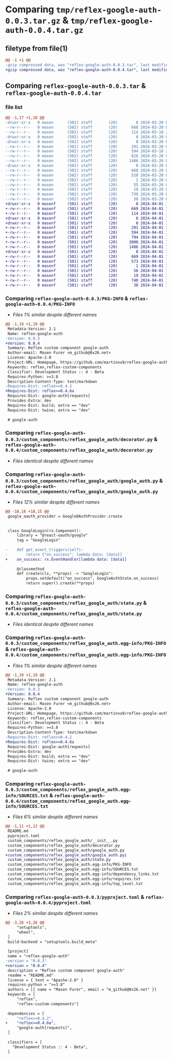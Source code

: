 # Comparing `tmp/reflex-google-auth-0.0.3.tar.gz` & `tmp/reflex-google-auth-0.0.4.tar.gz`

## filetype from file(1)

```diff
@@ -1 +1 @@
-gzip compressed data, was "reflex-google-auth-0.0.3.tar", last modified: Wed Mar 20 00:58:23 2024, max compression
+gzip compressed data, was "reflex-google-auth-0.0.4.tar", last modified: Mon Apr  1 19:16:19 2024, max compression
```

## Comparing `reflex-google-auth-0.0.3.tar` & `reflex-google-auth-0.0.4.tar`

### file list

```diff
@@ -1,17 +1,18 @@
-drwxr-xr-x   0 masen      (502) staff       (20)        0 2024-03-20 00:58:23.675748 reflex-google-auth-0.0.3/
--rw-r--r--   0 masen      (502) staff       (20)      668 2024-03-20 00:58:23.675537 reflex-google-auth-0.0.3/PKG-INFO
--rw-r--r--   0 masen      (502) staff       (20)      114 2024-03-18 23:19:27.000000 reflex-google-auth-0.0.3/README.md
-drwxr-xr-x   0 masen      (502) staff       (20)        0 2024-03-20 00:58:23.672599 reflex-google-auth-0.0.3/custom_components/
-drwxr-xr-x   0 masen      (502) staff       (20)        0 2024-03-20 00:58:23.674180 reflex-google-auth-0.0.3/custom_components/reflex_google_auth/
--rw-r--r--   0 masen      (502) staff       (20)      291 2024-03-20 00:51:35.000000 reflex-google-auth-0.0.3/custom_components/reflex_google_auth/__init__.py
--rw-r--r--   0 masen      (502) staff       (20)      594 2024-03-18 23:49:05.000000 reflex-google-auth-0.0.3/custom_components/reflex_google_auth/decorator.py
--rw-r--r--   0 masen      (502) staff       (20)      826 2024-03-20 00:51:27.000000 reflex-google-auth-0.0.3/custom_components/reflex_google_auth/google_auth.py
--rw-r--r--   0 masen      (502) staff       (20)     1486 2024-03-20 00:54:30.000000 reflex-google-auth-0.0.3/custom_components/reflex_google_auth/state.py
-drwxr-xr-x   0 masen      (502) staff       (20)        0 2024-03-20 00:58:23.675175 reflex-google-auth-0.0.3/custom_components/reflex_google_auth.egg-info/
--rw-r--r--   0 masen      (502) staff       (20)      668 2024-03-20 00:58:23.000000 reflex-google-auth-0.0.3/custom_components/reflex_google_auth.egg-info/PKG-INFO
--rw-r--r--   0 masen      (502) staff       (20)      520 2024-03-20 00:58:23.000000 reflex-google-auth-0.0.3/custom_components/reflex_google_auth.egg-info/SOURCES.txt
--rw-r--r--   0 masen      (502) staff       (20)        1 2024-03-20 00:58:23.000000 reflex-google-auth-0.0.3/custom_components/reflex_google_auth.egg-info/dependency_links.txt
--rw-r--r--   0 masen      (502) staff       (20)       55 2024-03-20 00:58:23.000000 reflex-google-auth-0.0.3/custom_components/reflex_google_auth.egg-info/requires.txt
--rw-r--r--   0 masen      (502) staff       (20)       19 2024-03-20 00:58:23.000000 reflex-google-auth-0.0.3/custom_components/reflex_google_auth.egg-info/top_level.txt
--rw-r--r--   0 masen      (502) staff       (20)      739 2024-03-20 00:57:05.000000 reflex-google-auth-0.0.3/pyproject.toml
--rw-r--r--   0 masen      (502) staff       (20)       38 2024-03-20 00:58:23.675792 reflex-google-auth-0.0.3/setup.cfg
+drwxr-xr-x   0 masenf     (501) staff       (20)        0 2024-04-01 19:16:19.348198 reflex-google-auth-0.0.4/
+-rw-r--r--   0 masenf     (501) staff       (20)      669 2024-04-01 19:16:19.347998 reflex-google-auth-0.0.4/PKG-INFO
+-rw-r--r--   0 masenf     (501) staff       (20)      114 2024-04-01 19:11:19.000000 reflex-google-auth-0.0.4/README.md
+drwxr-xr-x   0 masenf     (501) staff       (20)        0 2024-04-01 19:16:19.345464 reflex-google-auth-0.0.4/custom_components/
+drwxr-xr-x   0 masenf     (501) staff       (20)        0 2024-04-01 19:16:19.346831 reflex-google-auth-0.0.4/custom_components/reflex_google_auth/
+-rw-r--r--   0 masenf     (501) staff       (20)      291 2024-04-01 19:11:19.000000 reflex-google-auth-0.0.4/custom_components/reflex_google_auth/__init__.py
+-rw-r--r--   0 masenf     (501) staff       (20)      594 2024-04-01 19:11:19.000000 reflex-google-auth-0.0.4/custom_components/reflex_google_auth/decorator.py
+-rw-r--r--   0 masenf     (501) staff       (20)      794 2024-04-01 19:11:51.000000 reflex-google-auth-0.0.4/custom_components/reflex_google_auth/google_auth.py
+-rw-r--r--   0 masenf     (501) staff       (20)     3800 2024-04-01 19:16:18.000000 reflex-google-auth-0.0.4/custom_components/reflex_google_auth/google_auth.pyi
+-rw-r--r--   0 masenf     (501) staff       (20)     1486 2024-04-01 19:11:19.000000 reflex-google-auth-0.0.4/custom_components/reflex_google_auth/state.py
+drwxr-xr-x   0 masenf     (501) staff       (20)        0 2024-04-01 19:16:19.347697 reflex-google-auth-0.0.4/custom_components/reflex_google_auth.egg-info/
+-rw-r--r--   0 masenf     (501) staff       (20)      669 2024-04-01 19:16:19.000000 reflex-google-auth-0.0.4/custom_components/reflex_google_auth.egg-info/PKG-INFO
+-rw-r--r--   0 masenf     (501) staff       (20)      573 2024-04-01 19:16:19.000000 reflex-google-auth-0.0.4/custom_components/reflex_google_auth.egg-info/SOURCES.txt
+-rw-r--r--   0 masenf     (501) staff       (20)        1 2024-04-01 19:16:19.000000 reflex-google-auth-0.0.4/custom_components/reflex_google_auth.egg-info/dependency_links.txt
+-rw-r--r--   0 masenf     (501) staff       (20)       56 2024-04-01 19:16:19.000000 reflex-google-auth-0.0.4/custom_components/reflex_google_auth.egg-info/requires.txt
+-rw-r--r--   0 masenf     (501) staff       (20)       19 2024-04-01 19:16:19.000000 reflex-google-auth-0.0.4/custom_components/reflex_google_auth.egg-info/top_level.txt
+-rw-r--r--   0 masenf     (501) staff       (20)      740 2024-04-01 19:15:08.000000 reflex-google-auth-0.0.4/pyproject.toml
+-rw-r--r--   0 masenf     (501) staff       (20)       38 2024-04-01 19:16:19.348236 reflex-google-auth-0.0.4/setup.cfg
```

### Comparing `reflex-google-auth-0.0.3/PKG-INFO` & `reflex-google-auth-0.0.4/PKG-INFO`

 * *Files 1% similar despite different names*

```diff
@@ -1,19 +1,19 @@
 Metadata-Version: 2.1
 Name: reflex-google-auth
-Version: 0.0.3
+Version: 0.0.4
 Summary: Reflex custom component google-auth
 Author-email: Masen Furer <m_github@0x26.net>
 License: Apache-2.0
 Project-URL: Homepage, https://github.com/martinxu9/reflex-google-auth
 Keywords: reflex,reflex-custom-components
 Classifier: Development Status :: 4 - Beta
 Requires-Python: >=3.8
 Description-Content-Type: text/markdown
-Requires-Dist: reflex>=0.4.2
+Requires-Dist: reflex>=0.4.6a
 Requires-Dist: google-auth[requests]
 Provides-Extra: dev
 Requires-Dist: build; extra == "dev"
 Requires-Dist: twine; extra == "dev"
 
 # google-auth
```

### Comparing `reflex-google-auth-0.0.3/custom_components/reflex_google_auth/decorator.py` & `reflex-google-auth-0.0.4/custom_components/reflex_google_auth/decorator.py`

 * *Files identical despite different names*

### Comparing `reflex-google-auth-0.0.3/custom_components/reflex_google_auth/google_auth.py` & `reflex-google-auth-0.0.4/custom_components/reflex_google_auth/google_auth.py`

 * *Files 12% similar despite different names*

```diff
@@ -18,16 +18,15 @@
 google_oauth_provider = GoogleOAuthProvider.create
 
 
 class GoogleLogin(rx.Component):
     library = "@react-oauth/google"
     tag = "GoogleLogin"
 
-    def get_event_triggers(self):
-        return {"on_success": lambda data: [data]}
+    on_success: rx.EventHandler[lambda data: [data]]
 
     @classmethod
     def create(cls, **props) -> "GoogleLogin":
         props.setdefault("on_success", GoogleAuthState.on_success)
         return super().create(**props)
```

### Comparing `reflex-google-auth-0.0.3/custom_components/reflex_google_auth/state.py` & `reflex-google-auth-0.0.4/custom_components/reflex_google_auth/state.py`

 * *Files identical despite different names*

### Comparing `reflex-google-auth-0.0.3/custom_components/reflex_google_auth.egg-info/PKG-INFO` & `reflex-google-auth-0.0.4/custom_components/reflex_google_auth.egg-info/PKG-INFO`

 * *Files 1% similar despite different names*

```diff
@@ -1,19 +1,19 @@
 Metadata-Version: 2.1
 Name: reflex-google-auth
-Version: 0.0.3
+Version: 0.0.4
 Summary: Reflex custom component google-auth
 Author-email: Masen Furer <m_github@0x26.net>
 License: Apache-2.0
 Project-URL: Homepage, https://github.com/martinxu9/reflex-google-auth
 Keywords: reflex,reflex-custom-components
 Classifier: Development Status :: 4 - Beta
 Requires-Python: >=3.8
 Description-Content-Type: text/markdown
-Requires-Dist: reflex>=0.4.2
+Requires-Dist: reflex>=0.4.6a
 Requires-Dist: google-auth[requests]
 Provides-Extra: dev
 Requires-Dist: build; extra == "dev"
 Requires-Dist: twine; extra == "dev"
 
 # google-auth
```

### Comparing `reflex-google-auth-0.0.3/custom_components/reflex_google_auth.egg-info/SOURCES.txt` & `reflex-google-auth-0.0.4/custom_components/reflex_google_auth.egg-info/SOURCES.txt`

 * *Files 6% similar despite different names*

```diff
@@ -1,11 +1,12 @@
 README.md
 pyproject.toml
 custom_components/reflex_google_auth/__init__.py
 custom_components/reflex_google_auth/decorator.py
 custom_components/reflex_google_auth/google_auth.py
+custom_components/reflex_google_auth/google_auth.pyi
 custom_components/reflex_google_auth/state.py
 custom_components/reflex_google_auth.egg-info/PKG-INFO
 custom_components/reflex_google_auth.egg-info/SOURCES.txt
 custom_components/reflex_google_auth.egg-info/dependency_links.txt
 custom_components/reflex_google_auth.egg-info/requires.txt
 custom_components/reflex_google_auth.egg-info/top_level.txt
```

### Comparing `reflex-google-auth-0.0.3/pyproject.toml` & `reflex-google-auth-0.0.4/pyproject.toml`

 * *Files 2% similar despite different names*

```diff
@@ -3,26 +3,26 @@
     "setuptools",
     "wheel",
 ]
 build-backend = "setuptools.build_meta"
 
 [project]
 name = "reflex-google-auth"
-version = "0.0.3"
+version = "0.0.4"
 description = "Reflex custom component google-auth"
 readme = "README.md"
 license = { text = "Apache-2.0" }
 requires-python = ">=3.8"
 authors = [{ name = "Masen Furer", email = "m_github@0x26.net" }]
 keywords = [
     "reflex",
     "reflex-custom-components"]
 
 dependencies = [
-    "reflex>=0.4.2",
+    "reflex>=0.4.6a",
     "google-auth[requests]",
 ]
 
 classifiers = [
   "Development Status :: 4 - Beta",
 ]
```

